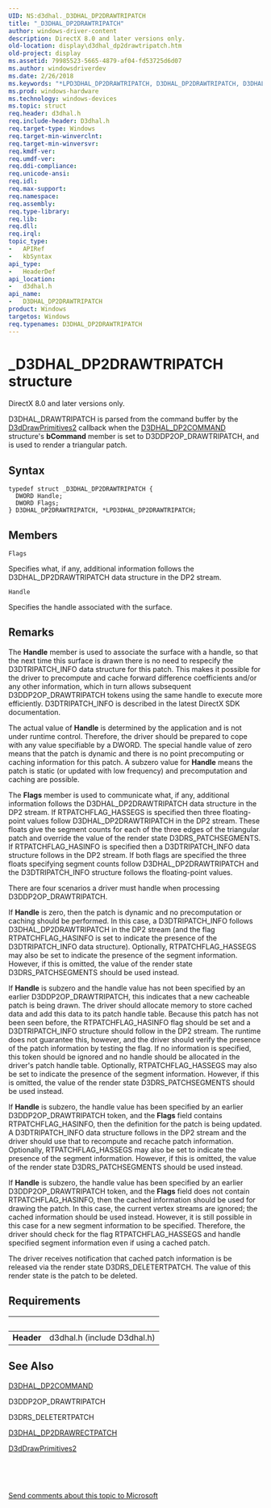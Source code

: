 ```yaml
---
UID: NS:d3dhal._D3DHAL_DP2DRAWTRIPATCH
title: "_D3DHAL_DP2DRAWTRIPATCH"
author: windows-driver-content
description: DirectX 8.0 and later versions only.
old-location: display\d3dhal_dp2drawtripatch.htm
old-project: display
ms.assetid: 79985523-5665-4879-af04-fd53725d6d07
ms.author: windowsdriverdev
ms.date: 2/26/2018
ms.keywords: "*LPD3DHAL_DP2DRAWTRIPATCH, D3DHAL_DP2DRAWTRIPATCH, D3DHAL_DP2DRAWTRIPATCH structure [Display Devices], LPD3DHAL_DP2DRAWTRIPATCH, LPD3DHAL_DP2DRAWTRIPATCH structure pointer [Display Devices], _D3DHAL_DP2DRAWTRIPATCH, d3dhal/D3DHAL_DP2DRAWTRIPATCH, d3dhal/LPD3DHAL_DP2DRAWTRIPATCH, d3dstrct_0cad313a-b700-4aff-a111-3bd5472ea75d.xml, display.d3dhal_dp2drawtripatch"
ms.prod: windows-hardware
ms.technology: windows-devices
ms.topic: struct
req.header: d3dhal.h
req.include-header: D3dhal.h
req.target-type: Windows
req.target-min-winverclnt: 
req.target-min-winversvr: 
req.kmdf-ver: 
req.umdf-ver: 
req.ddi-compliance: 
req.unicode-ansi: 
req.idl: 
req.max-support: 
req.namespace: 
req.assembly: 
req.type-library: 
req.lib: 
req.dll: 
req.irql: 
topic_type:
-	APIRef
-	kbSyntax
api_type:
-	HeaderDef
api_location:
-	d3dhal.h
api_name:
-	D3DHAL_DP2DRAWTRIPATCH
product: Windows
targetos: Windows
req.typenames: D3DHAL_DP2DRAWTRIPATCH
---
```


# _D3DHAL_DP2DRAWTRIPATCH structure
DirectX 8.0 and later versions only.
   

D3DHAL_DRAWTRIPATCH is parsed from the command buffer by the <a href="..\d3dhal\nc-d3dhal-lpd3dhal_drawprimitives2cb.md">D3dDrawPrimitives2</a> callback when the <a href="..\d3dhal\ns-d3dhal-_d3dhal_dp2command.md">D3DHAL_DP2COMMAND</a> structure's <b>bCommand</b> member is set to D3DDP2OP_DRAWTRIPATCH, and is used to render a triangular patch.

## Syntax
````
typedef struct _D3DHAL_DP2DRAWTRIPATCH {
  DWORD Handle;
  DWORD Flags;
} D3DHAL_DP2DRAWTRIPATCH, *LPD3DHAL_DP2DRAWTRIPATCH;
````

## Members


`Flags`

Specifies what, if any, additional information follows the D3DHAL_DP2DRAWTRIPATCH data structure in the DP2 stream.

`Handle`

Specifies the handle associated with the surface.

## Remarks
The <b>Handle</b> member is used to associate the surface with a handle, so that the next time this surface is drawn there is no need to respecify the D3DTRIPATCH_INFO data structure for this patch. This makes it possible for the driver to precompute and cache forward difference coefficients and/or any other information, which in turn allows subsequent D3DDP2OP_DRAWTRIPATCH tokens using the same handle to execute more efficiently. D3DTRIPATCH_INFO is described in the latest DirectX SDK documentation. 

The actual value of <b>Handle</b> is determined by the application and is not under runtime control. Therefore, the driver should be prepared to cope with any value specifiable by a DWORD. The special handle value of zero means that the patch is dynamic and there is no point precomputing or caching information for this patch. A subzero value for <b>Handle</b> means the patch is static (or updated with low frequency) and precomputation and caching are possible.

The <b>Flags</b> member is used to communicate what, if any, additional information follows the D3DHAL_DP2DRAWTRIPATCH data structure in the DP2 stream. If RTPATCHFLAG_HASSEGS is specified then three floating-point values follow D3DHAL_DP2DRAWTRIPATCH in the DP2 stream. These floats give the segment counts for each of the three edges of the triangular patch and override the value of the render state D3DRS_PATCHSEGMENTS. If RTPATCHFLAG_HASINFO is specified then a D3DTRIPATCH_INFO data structure follows in the DP2 stream. If both flags are specified the three floats specifying segment counts follow D3DHAL_DP2DRAWTRIPATCH and the D3DTRIPATCH_INFO structure follows the floating-point values.

There are four scenarios a driver must handle when processing D3DDP2OP_DRAWTRIPATCH.

If <b>Handle</b> is zero, then the patch is dynamic and no precomputation or caching should be performed. In this case, a D3DTRIPATCH_INFO follows D3DHAL_DP2DRAWTRIPATCH in the DP2 stream (and the flag RTPATCHFLAG_HASINFO is set to indicate the presence of the D3DTRIPATCH_INFO data structure). Optionally, RTPATCHFLAG_HASSEGS may also be set to indicate the presence of the segment information. However, if this is omitted, the value of the render state D3DRS_PATCHSEGMENTS should be used instead.

If <b>Handle</b> is subzero and the handle value has not been specified by an earlier D3DDP2OP_DRAWTRIPATCH, this indicates that a new cacheable patch is being drawn. The driver should allocate memory to store cached data and add this data to its patch handle table. Because this patch has not been seen before, the RTPATCHFLAG_HASINFO flag should be set and a D3DTRIPATCH_INFO structure should follow in the DP2 stream. The runtime does not guarantee this, however, and the driver should verify the presence of the patch information by testing the flag. If no information is specified, this token should be ignored and no handle should be allocated in the driver's patch handle table. Optionally, RTPATCHFLAG_HASSEGS may also be set to indicate the presence of the segment information. However, if this is omitted, the value of the render state D3DRS_PATCHSEGMENTS should be used instead. 

If <b>Handle</b> is subzero, the handle value has been specified by an earlier D3DDP2OP_DRAWTRIPATCH token, and the <b>Flags</b> field contains RTPATCHFLAG_HASINFO, then the definition for the patch is being updated. A D3DTRIPATCH_INFO data structure follows in the DP2 stream and the driver should use that to recompute and recache patch information. Optionally, RTPATCHFLAG_HASSEGS may also be set to indicate the presence of the segment information. However, if this is omitted, the value of the render state D3DRS_PATCHSEGMENTS should be used instead.

If <b>Handle</b> is subzero, the handle value has been specified by an earlier D3DDP2OP_DRAWTRIPATCH token, and the <b>Flags</b> field does not contain RTPATCHFLAG_HASINFO, then the cached information should be used for drawing the patch. In this case, the current vertex streams are ignored; the cached information should be used instead. However, it is still possible in this case for a new segment information to be specified. Therefore, the driver should check for the flag RTPATCHFLAG_HASSEGS and handle specified segment information even if using a cached patch.

The driver receives notification that cached patch information is be released via the render state D3DRS_DELETERTPATCH. The value of this render state is the patch to be deleted.

## Requirements
| &nbsp; | &nbsp; |
| ---- |:---- |
| **Header** | d3dhal.h (include D3dhal.h) |

## See Also

<a href="..\d3dhal\ns-d3dhal-_d3dhal_dp2command.md">D3DHAL_DP2COMMAND</a>



D3DDP2OP_DRAWTRIPATCH



D3DRS_DELETERTPATCH



<a href="..\d3dhal\ns-d3dhal-_d3dhal_dp2drawrectpatch.md">D3DHAL_DP2DRAWRECTPATCH</a>



<a href="..\d3dhal\nc-d3dhal-lpd3dhal_drawprimitives2cb.md">D3dDrawPrimitives2</a>



 

 

<a href="mailto:wsddocfb@microsoft.com?subject=Documentation%20feedback [display\display]:%20D3DHAL_DP2DRAWTRIPATCH structure%20 RELEASE:%20(2/26/2018)&amp;body=%0A%0APRIVACY STATEMENT%0A%0AWe use your feedback to improve the documentation. We don't use your email address for any other purpose, and we'll remove your email address from our system after the issue that you're reporting is fixed. While we're working to fix this issue, we might send you an email message to ask for more info. Later, we might also send you an email message to let you know that we've addressed your feedback.%0A%0AFor more info about Microsoft's privacy policy, see http://privacy.microsoft.com/en-us/default.aspx." title="Send comments about this topic to Microsoft">Send comments about this topic to Microsoft</a>